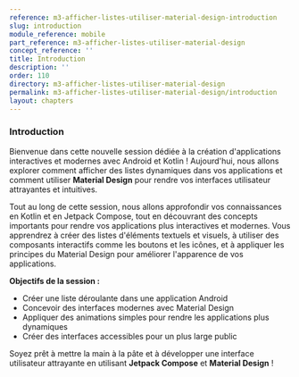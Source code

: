 ```yaml
---
reference: m3-afficher-listes-utiliser-material-design-introduction
slug: introduction
module_reference: mobile
part_reference: m3-afficher-listes-utiliser-material-design
concept_reference: ''
title: Introduction
description: ''
order: 110
directory: m3-afficher-listes-utiliser-material-design
permalink: m3-afficher-listes-utiliser-material-design/introduction
layout: chapters
---
```


### **Introduction**

Bienvenue dans cette nouvelle session dédiée à la création d'applications interactives et modernes avec Android et Kotlin ! Aujourd'hui, nous allons explorer comment afficher des listes dynamiques dans vos applications et comment utiliser **Material Design** pour rendre vos interfaces utilisateur attrayantes et intuitives.

Tout au long de cette session, nous allons approfondir vos connaissances en Kotlin et en Jetpack Compose, tout en découvrant des concepts importants pour rendre vos applications plus interactives et modernes. Vous apprendrez à créer des listes d'éléments textuels et visuels, à utiliser des composants interactifs comme les boutons et les icônes, et à appliquer les principes du Material Design pour améliorer l'apparence de vos applications.

**Objectifs de la session :**
- Créer une liste déroulante dans une application Android
- Concevoir des interfaces modernes avec Material Design
- Appliquer des animations simples pour rendre les applications plus dynamiques
- Créer des interfaces accessibles pour un plus large public

Soyez prêt à mettre la main à la pâte et à développer une interface utilisateur attrayante en utilisant **Jetpack Compose** et **Material Design** !


